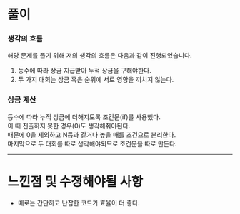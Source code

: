 # 풀이

### 생각의 흐름
해당 문제를 풀기 위해 저의 생각의 흐름은 다음과 같이 진행되었습니다.

1. 등수에 따라 상금 지급받아 누적 상금을 구해야한다.
2. 두 가지 대회는 상금 혹은 순위에 서로 영향을 끼치지 않는다.

### 상금 계산
등수에 따라 누적 상금에 더해지도록 조건문(if)를 사용했다.<br>
이 때 진출하지 못한 경우(0)도 생각해줘야된다.<br>
때문에 0을 제외하고 N등과 같거나 높을 때를 조건으로 분리한다.<br>
마지막으로 두 대회를 따로 생각해야되므로 조건문을 따로 만든다.

---

# 느낀점 및 수정해야될 사항

- 때로는 간단하고 난잡한 코드가 효율이 더 좋다.